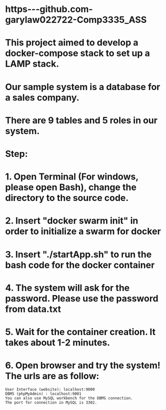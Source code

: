 # https---github.com-garylaw022722-Comp3335_ASS

# This project aimed to develop a docker-compose stack to set up a LAMP stack.
# Our sample system is a database for a sales company.
# There are 9 tables and 5 roles in our system.
# 
# 
# Step:
# 1. Open Terminal (For windows, please open Bash), change the directory to the source code.
# 2. Insert "docker swarm init" in order to initialize a swarm for docker
# 3. Insert "./startApp.sh" to run the bash code for the docker container
# 4. The system will ask for the password. Please use the password from data.txt
# 5. Wait for the container creation. It takes about 1-2 minutes.
# 6. Open browser and try the system! The urls are as follow:
    User Interface (website): localhost:9000
    DBMS (phpMyAdmin) : localhost:9001
    You can also use MySQL workbench for the DBMS connection.
    The port for connection in MySQL is 3302.
